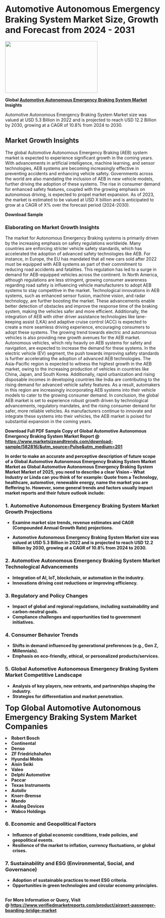 <H1>Automotive Autonomous Emergency Braking System Market Size, Growth and Forecast from 2024 - 2031</H1><img class="aligncenter size-medium wp-image-584254" src="https://thirdeyenews.in/wp-content/uploads/2024/09/Global-Market-Research-300x168.jpeg" alt="" width="300" height="168" /><p><strong>Global&nbsp;<a href="https://www.marketsizeandtrends.com/download-sample/582816/&amp;utm_source=Pulse&amp;utm_medium=201">Automotive Autonomous Emergency Braking System Market</a> Insights</strong></p><p>Automotive Autonomous Emergency Braking System Market size was valued at USD 5.3 Billion in 2022 and is projected to reach USD 12.2 Billion by 2030, growing at a CAGR of 10.8% from 2024 to 2030.</p><p><h2>Market Growth Insights</h2> <p>The global Automotive Autonomous Emergency Braking (AEB) system market is expected to experience significant growth in the coming years. With advancements in artificial intelligence, machine learning, and sensor technologies, AEB systems are becoming increasingly effective in preventing accidents and enhancing vehicle safety. Governments across the world are also mandating the inclusion of AEB in new vehicle models, further driving the adoption of these systems. The rise in consumer demand for enhanced safety features, coupled with the growing emphasis on autonomous driving, is expected to propel market expansion. As of 2023, the market is estimated to be valued at USD X billion and is anticipated to grow at a CAGR of X% over the forecast period (2024-2030).</p> <p><strong>Download Sample</strong></p> <h3>Elaborating on Market Growth Insights</h3> <p>The market for Autonomous Emergency Braking systems is primarily driven by the increasing emphasis on safety regulations worldwide. Many countries are enforcing stricter vehicle safety standards, which has accelerated the adoption of advanced safety technologies like AEB. For instance, in Europe, the EU has mandated that all new cars sold after 2022 must be equipped with AEB systems as part of their commitment to reducing road accidents and fatalities. This regulation has led to a surge in demand for AEB-equipped vehicles across the continent. In North America, although regulations are less stringent, growing consumer awareness regarding road safety is influencing vehicle manufacturers to adopt AEB systems to stay competitive in the market. Technological innovations in AEB systems, such as enhanced sensor fusion, machine vision, and radar technology, are further boosting the market. These advancements enable better detection of obstacles and improve the response time of the braking system, making the vehicles safer and more efficient. Additionally, the integration of AEB with other driver assistance technologies like lane-keeping assist (LKA) and adaptive cruise control (ACC) is expected to create a more seamless driving experience, encouraging consumers to adopt these systems. The growing trend towards electric and autonomous vehicles is also providing new growth avenues for the AEB market. Autonomous vehicles, which rely heavily on AEB systems for safety and navigation, are expected to increase the demand for these systems. In the electric vehicle (EV) segment, the push towards improving safety standards is further accelerating the adoption of advanced AEB technologies. The Asia-Pacific region is expected to witness the highest growth in the AEB market, owing to the increasing production of vehicles in countries like China, Japan, and South Korea. Additionally, rapid urbanization and rising disposable incomes in developing countries like India are contributing to the rising demand for advanced vehicle safety features. As a result, automakers in this region are increasingly incorporating AEB systems into their vehicle models to cater to the growing consumer demand. In conclusion, the global AEB market is set to experience robust growth driven by technological advancements, regulatory mandates, and the rising consumer demand for safer, more reliable vehicles. As manufacturers continue to innovate and integrate these systems into their vehicles, the AEB market is poised for substantial expansion in the coming years.</p> <p><strong></p><p><span class=""><strong>Download Full PDF Sample Copy of Global Automotive Autonomous Emergency Braking System Market Report</strong> @ <a href="https://www.marketsizeandtrends.com/download-sample/582816/&amp;utm_source=Pulse&amp;utm_medium=201" target="_blank">https://www.marketsizeandtrends.com/download-sample/582816/&amp;utm_source=Pulse&amp;utm_medium=201</a></span></p><p>In order to make an accurate and perceptive description of future scope of a Global&nbsp;Automotive Autonomous Emergency Braking System Market Market as Global&nbsp;Automotive Autonomous Emergency Braking System Market Market of 2025, you need to describe a clear Vision &ndash; What Industry or Linda can you think of for example: Quote from a Technology, healthcare, automotive, renewable energy, name the market you are Reffering to. However, some general trends and factors usually impact market reports and their future outlook include:</p><h3>1.&nbsp;<strong>Automotive Autonomous Emergency Braking System Market Growth Projections</strong></h3><ul><li>Examine market size trends, revenue estimates and CAGR (Compounded Annual Growth Rate) projections.</li><li><p>Automotive Autonomous Emergency Braking System Market size was valued at USD 5.3 Billion in 2022 and is projected to reach USD 12.2 Billion by 2030, growing at a CAGR of 10.8% from 2024 to 2030.</p></li></ul><h3>2.&nbsp;<strong>Automotive Autonomous Emergency Braking System Market Technological Advancements</strong></h3><ul><li>Integration of AI, IoT, blockchain, or automation in the industry.</li><li>Innovations driving cost reductions or improving efficiency.</li></ul><h3>3.&nbsp;<strong>Regulatory and Policy Changes</strong></h3><ul><li>Impact of global and regional regulations, including sustainability and carbon-neutral goals.</li><li>Compliance challenges and opportunities tied to government initiatives.</li></ul><h3>4.&nbsp;<strong>Consumer Behavior Trends</strong></h3><ul><li>Shifts in demand influenced by generational preferences (e.g., Gen Z, Millennials).</li><li>Emphasis on eco-friendly, ethical, or personalized products/services.</li></ul><h3>5.&nbsp;<strong>Global Automotive Autonomous Emergency Braking System Market Competitive Landscape</strong></h3><ul><li>Analysis of key players, new entrants, and partnerships shaping the industry.</li><li>Strategies for differentiation and market penetration.</li></ul><p data-pm-slice="1 1 []"><span style="color: inherit; font-family: inherit; font-size: 25px;">Top Global Automotive Autonomous Emergency Braking System Market Companies</span></p><div class="" data-test-id=""><p><li>Robert Bosch</li><li> Continental</li><li> Denso</li><li> ZF Friedrichshafen</li><li> Hyundai Mobis</li><li> Aisin Seiki</li><li> Valeo</li><li> Delphi Automotive</li><li> Paccar</li><li> Texas Instruments</li><li> Autoliv</li><li> Knorr-Bremse</li><li> Mando</li><li> Analog Devices</li><li> Wabco Holdings</li></p></div><h3>6.&nbsp;<strong>Economic and Geopolitical Factors</strong></h3><ul><li>Influence of global economic conditions, trade policies, and geopolitical events.</li><li>Resilience of the market to inflation, currency fluctuations, or global crises.</li></ul><h3>7.&nbsp;<strong>Sustainability and ESG (Environmental, Social, and Governance)</strong></h3><ul><li>Adoption of sustainable practices to meet ESG criteria.</li><li>Opportunities in green technologies and circular economy principles.</li></ul><h2><strong style="font-size: 14px;">For More Information or Query, Visit @&nbsp;</strong><a style="background-color: #ffffff; font-size: 14px;" href="https://www.marketsizeandtrends.com/report/automotive-autonomous-emergency-braking-system-market/" target="_blank">https://www.verifiedmarketreports.com/product/airport-passenger-boarding-bridge-market</a></h2>
